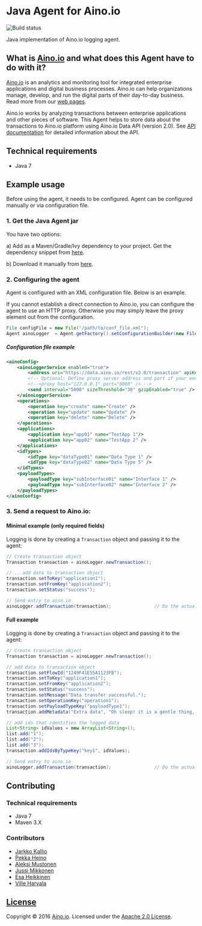 # Java Agent for Aino.io

![Build status](https://circleci.com/gh/Aino-io/agent-java.svg?style=shield&circle-token=dcfe57fa765c0f1a07a358229812c3ca774d58c0)

Java implementation of Aino.io logging agent.

## What is [Aino.io](http://aino.io) and what does this Agent have to do with it?

[Aino.io](http://aino.io) is an analytics and monitoring tool for integrated enterprise applications and digital
business processes. Aino.io can help organizations manage, develop, and run the digital parts of their day-to-day
business. Read more from our [web pages](http://aino.io).

Aino.io works by analyzing transactions between enterprise applications and other pieces of software.
This Agent helps to store data about the transactions to Aino.io platform using Aino.io Data API (version 2.0).
See [API documentation](http://www.aino.io/api) for detailed information about the API.

## Technical requirements
* Java 7

## Example usage
Before using the agent, it needs to be configured. Agent can be configured manually or via configuration file.

### 1. Get the Java Agent jar

You have two options:

a) Add as a Maven/Gradle/Ivy dependency to your project. Get the dependency snippet from [here](https://bintray.com/aino-io/maven/agent-java/view).

b) Download it manually from [here](https://github.com/Aino-io/agent-java/releases).

### 2. Configuring the agent
Agent is configured with an XML configuration file. Below is an example.

If you cannot establish a direct connection to Aino.io, you can configure the agent to use an HTTP proxy.
Otherwise you may simply leave the proxy element out from the configuration.

```java
File configFile = new File("/path/to/conf_file.xml");
Agent ainoLogger  = Agent.getFactory().setConfigurationBuilder(new FileConfigBuilder(configFile)).build();
```


##### Configuration file example
```xml
<ainoConfig>
    <ainoLoggerService enabled="true">
        <address uri="https://data.aino.io/rest/v2.0/transaction" apiKey="YOUR API KEY GOES HERE"/>
        <!-- Optional: Define proxy server address and port if your environment requires it -->
        <!--<proxy host="127.0.0.1" port="8080" /> -->
        <send interval="5000" sizeThreshold="30" gzipEnabled="true" />
    </ainoLoggerService>
    <operations>
        <operation key="create" name="Create" />
        <operation key="update" name="Update" />
        <operation key="delete" name="Delete" />
    </operations>
    <applications>
        <application key="app01" name="TestApp 1"/>
        <application key="app02" name="TestApp 2" />
    </applications>
    <idTypes>
        <idType key="dataType01" name="Data Type 1" />
        <idType key="dataType02" name="Data Type 5" />
    </idTypes>
    <payloadTypes>
        <payloadType key="subInterface01" name="Interface 1" />
        <payloadType key="subInterface02" name="Interface 2" />
    </payloadTypes>
</ainoConfig>
```


### 3. Send a request to Aino.io:

#### Minimal example (only required fields)
Logging is done by creating a `Transaction` object and passing it to the agent:
```java
// Create transaction object
Transaction transaction = ainoLogger.newTransaction();

// .. add data to transaction object
transaction.setToKey("application1");
transaction.setFromKey("application2");
transaction.setStatus("success");

// Send entry to aino.io
ainoLogger.addTransaction(transaction);                // Do the actual logging to aino.io
```

#### Full example
Logging is done by creating a `Transaction` object and passing it to the agent:
```java
// Create transaction object
Transaction transaction = ainoLogger.newTransaction();

// add data to transaction object
transaction.setFlowId("1249F41E55A1123FB");
transaction.setToKey("application1");
transaction.setFromKey("application2");
transaction.setStatus("success");
transaction.setMessage("Data transfer successful.");
transaction.setOperationKey("operation1");
transaction.setPayloadTypeKey("payloadType1");
transaction.addMetadata("Extra data", "Oh sleep! it is a gentle thing, Beloved from pole to pole!");

// add ids that identifies the logged data
List<String> idValues = new ArrayList<String>();
list.add("1");
list.add("2");
list.add("3");
transaction.addIdsByTypeKey("key1", idValues);

// Send entry to aino.io
ainoLogger.addTransaction(transaction);                // Do the actual logging to aino.io
```


## Contributing

### Technical requirements
* Java 7
* Maven 3.X

### Contributors

- [Jarkko Kallio](https://github.com/kallja)
- [Pekka Heino](https://github.com/heinop)
- [Aleksi Mustonen](https://github.com/aleksimustonen)
- [Jussi Mikkonen](https://github.com/jussi-mikkonen)
- [Esa Heikkinen](https://github.com/esaheikkinen)
- [Ville Harvala](https://github.com/vharvala)

## [License](LICENSE)

Copyright &copy; 2016 [Aino.io](http://aino.io). Licensed under the [Apache 2.0 License](LICENSE).
